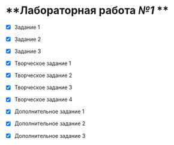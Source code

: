 # **Лабораторная работа *№1* **
- [x] Задание 1
- [x] Задание 2
- [x] Задание 3
- [x] Творческое задание 1
- [x] Творческое задание 2
- [x] Творческое задание 3
- [x] Творческое задание 4
- [x] Дополнительное задание 1
- [x] Дополнительное задание 2
- [x] Дополнительное задание 3

